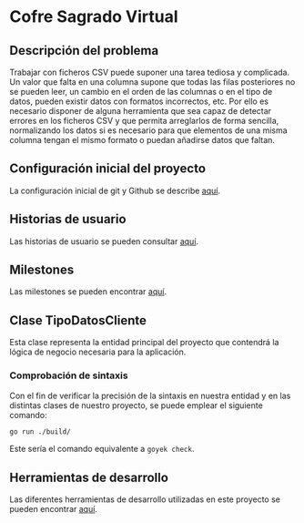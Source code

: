 # **C**ofre **S**agrado **V**irtual

## Descripción del problema

Trabajar con ficheros CSV puede suponer una tarea tediosa y complicada. Un valor
que falta en una columna supone que todas las filas posteriores no se pueden
leer, un cambio en el orden de las columnas o en el tipo de datos, pueden
existir datos con formatos incorrectos, etc. Por ello es necesario disponer de
alguna herramienta que sea capaz de detectar errores en los ficheros CSV y que
permita arreglarlos de forma sencilla, normalizando los datos si es necesario
para que elementos de una misma columna tengan el mismo formato o puedan
añadirse datos que faltan.

## Configuración inicial del proyecto

La configuración inicial de git y Github se describe
[aquí](doc/configuracion-inicial.md).

## Historias de usuario

Las historias de usuario se pueden consultar [aquí](doc/user-stories.md).

## Milestones

Las milestones se pueden encontrar [aquí](doc/milestones.md).

## Clase TipoDatosCliente

Esta clase representa la entidad principal del proyecto que contendrá la lógica
de negocio necesaria para la aplicación.

### Comprobación de sintaxis

Con el fin de verificar la precisión de la sintaxis en nuestra entidad y en las
distintas clases de nuestro proyecto, se puede emplear el siguiente comando:

```bash
go run ./build/
```

Este sería el comando equivalente a `goyek check`.

## Herramientas de desarrollo

Las diferentes herramientas de desarrollo utilizadas en este proyecto se pueden
encontrar [aquí](doc/tools.md).
